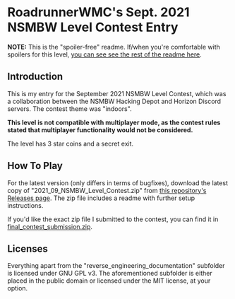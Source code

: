 # RoadrunnerWMC's Sept. 2021 NSMBW Level Contest Entry

**NOTE:** This is the "spoiler-free" readme. If/when you're comfortable with spoilers for this level, [you can see see the rest of the readme here](README_spoilers.md).

## Introduction

This is my entry for the September 2021 NSMBW Level Contest, which was a collaboration between the NSMBW Hacking Depot and Horizon Discord servers. The contest theme was "indoors".

**This level is not compatible with multiplayer mode, as the contest rules stated that multiplayer functionality would not be considered.**

The level has 3 star coins and a secret exit.

## How To Play

For the latest version (only differs in terms of bugfixes), download the latest copy of "2021_09_NSMBW_Level_Contest.zip" from [this repository's Releases page](https://github.com/RoadrunnerWMC/RoadrunnerWMC_Levels/releases). The zip file includes a readme with further setup instructions.

If you'd like the exact zip file I submitted to the contest, you can find it in [final_contest_submission.zip](final_contest_submission.zip).

## Licenses

Everything apart from the "reverse_engineering_documentation" subfolder is licensed under GNU GPL v3. The aforementioned subfolder is either placed in the public domain or licensed under the MIT license, at your option.
